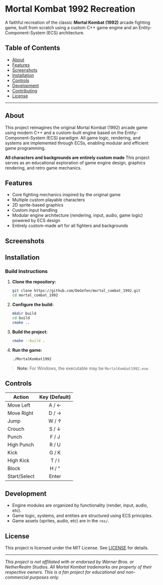 # Mortal Kombat 1992 Recreation

A faithful recreation of the classic **Mortal Kombat (1992)** arcade fighting game, built from scratch using a custom C++ game engine and an Entity-Component-System (ECS) architecture.

## Table of Contents

- [About](#about)
- [Features](#features)
- [Screenshots](#screenshots)
- [Installation](#installation)
- [Controls](#controls)
- [Development](#development)
- [Contributing](#contributing)
- [License](#license)

---

## About

This project reimagines the original Mortal Kombat (1992) arcade game using modern C++ and a custom-built engine based on the Entity-Component-System (ECS) paradigm. All game logic, rendering, and systems are implemented through ECSs, enabling modular and efficient game programming. 

**All characters and backgrounds are entirely custom made** This project serves as an educational exploration of game engine design, graphics rendering, and retro game mechanics.

## Features

- Core fighting mechanics inspired by the original game
- Multiple custom playable characters
- 2D sprite-based graphics
- Custom input handling
- Modular engine architecture (rendering, input, audio, game logic) powered by ECS design
- Entirely custom-made art for all fighters and backgrounds

## Screenshots

<!-- Add screenshots to the project folder and reference them here -->
<!-- ![Gameplay Screenshot](screenshots/gameplay1.png) -->

## Installation

### Build Instructions

1. **Clone the repository:**
   ```sh
   git clone https://github.com/DeGefen/mortal_combat_1992.git
   cd mortal_combat_1992
   ```

2. **Configure the build:**
   ```sh
   mkdir build
   cd build
   cmake ..
   ```

3. **Build the project:**
   ```sh
   cmake --build .
   ```

4. **Run the game:**
   ```sh
   ./MortalKombat1992
   ```

> **Note:** For Windows, the executable may be `MortalKombat1992.exe`.

## Controls

| Action        | Key (Default) |
|---------------|:-------------:|
| Move Left     | A / ←         |
| Move Right    | D / →         |
| Jump          | W / ↑         |
| Crouch        | S / ↓         |
| Punch         | F / J         |
| High Punch    | R / U         |
| Kick          | G / K         |
| High Kick     | T / I         |
| Block         | H / "         |
| Start/Select  | Enter         |

## Development

- Engine modules are organized by functionality (render, input, audio, etc).
- Game logic, systems, and entities are structured using ECS principles.
- Game assets (sprites, audio, etc) are in the `res/`.

## License

This project is licensed under the MIT License. See [LICENSE](LICENSE) for details.

---

*This project is not affiliated with or endorsed by Warner Bros. or NetherRealm Studios. All Mortal Kombat trademarks are property of their respective owners. This is a fan project for educational and non-commercial purposes only.*
